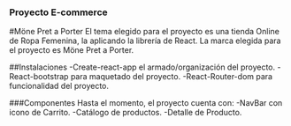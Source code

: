 ### Proyecto E-commerce

#Möne Pret a Porter
El tema elegido para el proyecto es una tienda Online de Ropa Femenina, la aplicando la librería de React.
La marca elegida para el proyecto es Möne Pret a Porter.

##Instalaciones
-Create-react-app el armado/organización del proyecto.
-React-bootstrap para maquetado del proyecto.
-React-Router-dom para funcionalidad del proyecto.

###Componentes
Hasta el momento, el proyecto cuenta con:
-NavBar con icono de Carrito.
-Catálogo de productos.
-Detalle de Producto.
